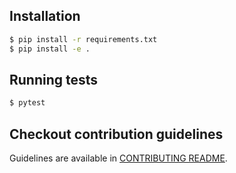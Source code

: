 ## Installation
```bash
$ pip install -r requirements.txt
$ pip install -e .
```

## Running tests
```bash
$ pytest
```

## Checkout contribution guidelines
Guidelines are available in [CONTRIBUTING README](CONTRIBUTING.md).

